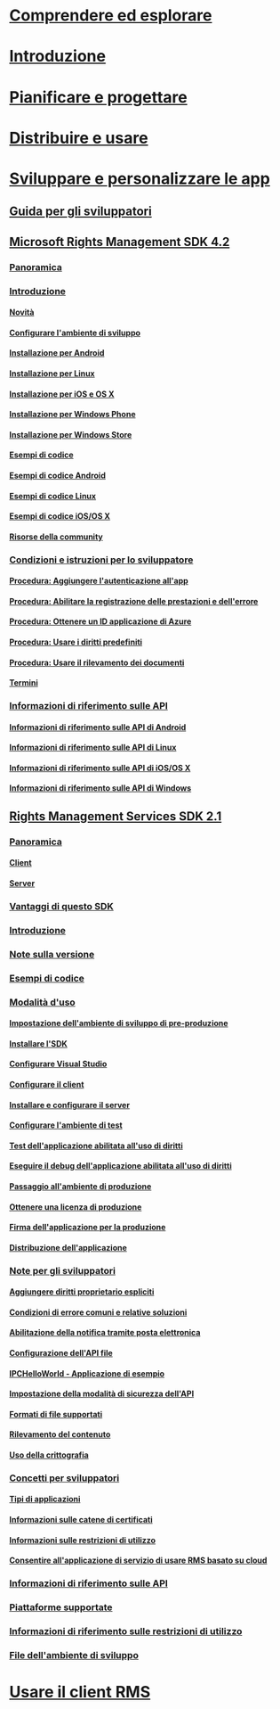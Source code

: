 # [Comprendere ed esplorare](/rights-management/understand-explore/azure-rights-management)
# [Introduzione](/rights-management/get-started/requirements-azure-rms)
# [Pianificare e progettare](/rights-management/plan-design/deployment-roadmap)
# [Distribuire e usare](/rights-management/deploy-use/activate-service)
# [Sviluppare e personalizzare le app](./developers-guide.md)
## [Guida per gli sviluppatori](./developers-guide.md)
## [Microsoft Rights Management SDK 4.2](./active-directory-rights-management-services-multi-platform-thin-client-sdk-portal.md)
### [Panoramica](./overview.md)
### [Introduzione](./get-started.md)
#### [Novità](./release-notes.md)
#### [Configurare l'ambiente di sviluppo](./setup-Developer-environment.md)
#### [Installazione per Android](./android-sdk.md)
#### [Installazione per Linux](./linux-setup.md)
#### [Installazione per iOS e OS X](./ios-sdk.md)
#### [Installazione per Windows Phone](./windows-phone-apps.md)
#### [Installazione per Windows Store](./winrt-sdk.md)
#### [Esempi di codice](./code-examples.md)
#### [Esempi di codice Android](./android-code.md)
#### [Esempi di codice Linux](./linux-c-code-examples.md)
#### [Esempi di codice iOS/OS X](./ios-os-x-code-examples.md)
#### [Risorse della community](./community-resources.md)
### [Condizioni e istruzioni per lo sviluppatore](./core-concepts.md)
#### [Procedura: Aggiungere l'autenticazione all'app](./authentication-integration.md)
#### [Procedura: Abilitare la registrazione delle prestazioni e dell'errore](./enabling-logging.md)
#### [Procedura: Ottenere un ID applicazione di Azure](./application-id.md)
#### [Procedura: Usare i diritti predefiniti](./built-in-rights-usage-restriction-reference.md)
#### [Procedura: Usare il rilevamento dei documenti](./how-to-use-document-tracking.md)
#### [Termini](./terms.md)
### [Informazioni di riferimento sulle API](./api-reference-4-2.md)
#### [Informazioni di riferimento sulle API di Android](https://stage.docs.microsoft.com/rights-management/sdk/4.2/api/android/com.microsoft.rightsmanagement)
#### [Informazioni di riferimento sulle API di Linux](./linux-c-api-reference.md)
#### [Informazioni di riferimento sulle API di iOS/OS X](https://stage.docs.microsoft.com/rights-management/sdk/4.2/api/iOS/iOS)
#### [Informazioni di riferimento sulle API di Windows](https://stage.docs.microsoft.com/rights-management/sdk/4.2/api/winrt/Microsoft.RightsManagement)
## [Rights Management Services SDK 2.1](./microsoft-information-protection-and-control-client-portal.md)
### [Panoramica](./ad-rms-overview.md)
#### [Client](./ad-rms-client.md)
#### [Server](./ad-rms-server.md)
### [Vantaggi di questo SDK](./differences-between-ad-rms-and-ad-rms-2-0.md)
### [Introduzione](./getting-started-with-ad-rms-2-0.md)
### [Note sulla versione](./release-notes-rtm.md)
### [Esempi di codice](./samples.md)
### [Modalità d'uso](./how-to-use-msipc.md)
#### [Impostazione dell'ambiente di sviluppo di pre-produzione](./how-to-set-up-the-pre-production-Development-environment.md)
#### [Installare l'SDK](./create-your-first-rights-aware-application.md)
#### [Configurare Visual Studio](./how-to-configure-a-visual-studio-project-to-use-the-ad-rms-sdk-2-0.md)
#### [Configurare il client](./how-to-configure-the-ad-rms-client-2-0.md)
#### [Installare e configurare il server](./how-to-install-and-configure-an-rms-server.md)
#### [Configurare l'ambiente di test](./how-to-set-up-your-test-environment.md)
#### [Test dell'applicazione abilitata all'uso di diritti](./running-your-first-application.md)
#### [Eseguire il debug dell'applicazione abilitata all'uso di diritti](./debugging-applications-that-use-ad-rms.md)
#### [Passaggio all'ambiente di produzione](./switching-to-the-production-environment.md)
#### [Ottenere una licenza di produzione](./obtaining-a-production-license.md)
#### [Firma dell'applicazione per la produzione](./signing-your-application-for-production.md)
#### [Distribuzione dell'applicazione](./deploying-your-application.md)
### [Note per gli sviluppatori](./Developer-notes.md)
#### [Aggiungere diritti proprietario espliciti](./add-explicit-owner-rights.md)
#### [Condizioni di errore comuni e relative soluzioni](./common-error-conditions-and-solutions.md)
#### [Abilitazione della notifica tramite posta elettronica](./how-to-enable-email-notification.md)
#### [Configurazione dell'API file](./file-api-configuration.md)
#### [IPCHelloWorld - Applicazione di esempio](./how-to-build-your-first-application.md)
#### [Impostazione della modalità di sicurezza dell'API](./setting-the-api-security-mode-api-mode.md)
#### [Formati di file supportati](./supported-file-formats.md)
#### [Rilevamento del contenuto](./tracking-content.md)
#### [Uso della crittografia](./working-with-encryption.md)
### [Concetti per sviluppatori](./ad-rms-concepts-nav.md)
#### [Tipi di applicazioni](./application-types.md)
#### [Informazioni sulle catene di certificati](./understanding-certificate-chains.md)
#### [Informazioni sulle restrizioni di utilizzo](./understanding-usage-restrictions.md)
#### [Consentire all'applicazione di servizio di usare RMS basato su cloud](./how-to-use-file-api-with-aadrm-cloud.md)
### [Informazioni di riferimento sulle API](./api-reference-2-1.md)
### [Piattaforme supportate](./supported-platforms.md)
### [Informazioni di riferimento sulle restrizioni di utilizzo](./usage-restriction-reference.md)
### [File dell'ambiente di sviluppo](./sdk-elements.md)
# [Usare il client RMS](/rights-management/rms-client/use-client)


<!--HONumber=Apr16_HO3-->


